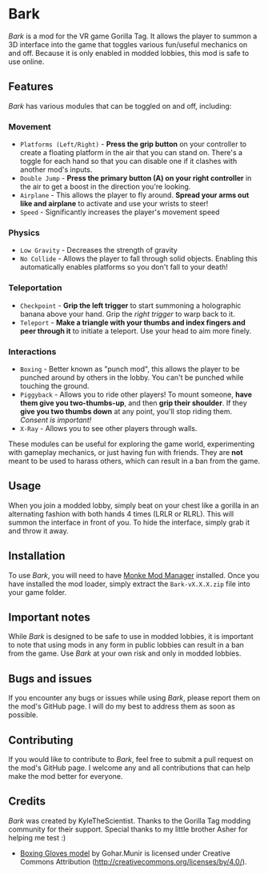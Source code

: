 # Bark

*Bark* is a mod for the VR game Gorilla Tag. It allows the player to summon a 3D interface into the game that toggles various fun/useful mechanics on and off. Because it is only enabled in modded lobbies, this mod is safe to use online.

[](Marketing/interface.png)

## Features
*Bark* has various modules that can be toggled on and off, including:

### Movement
* `Platforms (Left/Right)` - **Press the grip button** on your controller to create a floating platform in the air that you can stand on. There's a toggle for each hand so that you can disable one if it clashes with another mod's inputs.
* `Double Jump` - **Press the primary button (A) on your right controller** in the air to get a boost in the direction you're looking.
* `Airplane` - This allows the player to fly around. **Spread your arms out like and airplane** to activate and use your wrists to steer!
* `Speed` - Significantly increases the player's movement speed
### Physics
* `Low Gravity` - Decreases the strength of gravity
* `No Collide` - Allows the player to fall through solid objects. Enabling this automatically enables platforms so you don't fall to your death!
### Teleportation
* `Checkpoint` - **Grip the left trigger** to start summoning a holographic banana above your hand. Grip the *right trigger* to warp back to it.
* `Teleport` - **Make a triangle with your thumbs and index fingers and peer through it** to initiate a teleport. Use your head to aim more finely.
### Interactions
* `Boxing` - Better known as "punch mod", this allows the player to be punched around by others in the lobby. You can't be punched while touching the ground.
* `Piggyback` - Allows you to ride other players! To mount someone, **have them give you two-thumbs-up**, and then **grip their shoulder**. If they **give you two thumbs down** at any point, you'll stop riding them. *Consent is important!*
* `X-Ray` - Allows you to see other players through walls.

These modules can be useful for exploring the game world, experimenting with gameplay mechanics, or just having fun with friends. They are **not** meant to be used to harass others, which can result in a ban from the game.

## Usage
When you join a modded lobby, simply beat on your chest like a gorilla in an alternating fashion with both hands 4 times (LRLR or RLRL). This will summon the interface in front of you. To hide the interface, simply grab it and throw it away.

## Installation
To use *Bark*, you will need to have [Monke Mod Manager](https://github.com/DeadlyKitten/MonkeModManager/releases) installed. Once you have installed the mod loader, simply extract the `Bark-vX.X.X.zip` file into your game folder.

## Important notes

While *Bark* is designed to be safe to use in modded lobbies, it is important to note that using mods in any form in public lobbies can result in a ban from the game. Use *Bark* at your own risk and only in modded lobbies.

## Bugs and issues
If you encounter any bugs or issues while using *Bark*, please report them on the mod's GitHub page. I will do my best to address them as soon as possible. 

## Contributing
If you would like to contribute to *Bark*, feel free to submit a pull request on the mod's GitHub page. I welcome any and all contributions that can help make the mod better for everyone.

## Credits
*Bark* was created by KyleTheScientist. 
Thanks to the Gorilla Tag modding community for their support.
Special thanks to my little brother Asher for helping me test :)

* [Boxing Gloves model](https://skfb.ly/6XOUS) by Gohar.Munir is licensed under Creative Commons Attribution (http://creativecommons.org/licenses/by/4.0/).